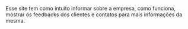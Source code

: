 Esse site tem como intuito informar sobre a empresa, como funciona, mostrar os feedbacks dos clientes e contatos para mais informações da mesma.
 
